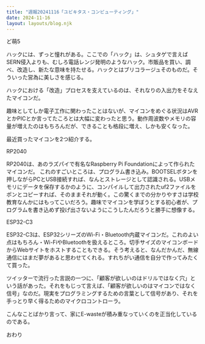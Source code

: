 ```yaml
---
title: "週報20241116「ユビキタス・コンピューティング」"
date: 2024-11-16
layout: layouts/blog.njk
---
```

<p>ど萌5</p>

<p>ハックには、ずっと憧れがある。ここでの「ハック」は、シュタゲで言えばSERN侵入よりも、むしろ電話レンジ発明のようなハック。市販品を買い、調べ、改造し、新たな意味を持たせる。ハックとはブリコラージュそのものだ。そういった営為に美しさを感じる。</p>

<p>ハックにおける「改造」プロセスを支えているのは、それなりの入出力をそなえたマイコンだ。</p>

<p>趣味としてしか電子工作に関わったことはないが、マイコンをめぐる状況はAVRとかPICとか言ってたころとは大幅に変わったと思う。動作周波数やメモリの容量が増えたのはもちろんだが、できることも格段に増え、しかも安くなった。</p>

<p>最近買ったマイコンを2つ紹介する。</p>

<p>RP2040</p>

<p>RP2040は、あのラズパイで有名なRaspberry Pi Foundationによって作られたマイコンだ。
これのすごいところは、プログラム書き込み。BOOTSELボタンを押しながらPCとUSB接続すれば、なんとストレージとして認識される。USBメモリにデータを保存するかのように、コンパイルして出力されたuf2ファイルをポンとコピーすれば、そのままそれが動く。この驚くまでの分かりやすさは学校教育なんかにはもってこいだろう。趣味でマイコンを学ぼうとする初心者が、プログラムを書き込めず投げ出さないようにこうしたんだろうと勝手に想像する。</p>

<p>ESP32-C3</p>

<p>ESP32-C3は、ESP32シリーズのWi-Fi・Bluetooth内蔵マイコンだ。これのよい点はもちろん・Wi-FiやBluetoothを扱えるところ。切手サイズのマイコンボードからWebサイトをホストすることもできる。そう考えると、なんだかんだ、無線通信にはまだ夢があると思わせてくれる。すれちがい通信を自分で作ってみたくて買った。</p>

<p>ツイッターで流行った言説の一つに、「顧客が欲しいのはドリルではなく穴」という話があった。それをもじって言えば、「顧客が欲しいのはマイコンではなく信号」なのだ。現実をプログラミングするための言葉として信号があり、それを手っとり早く得るためのマイクロコントローラ。</p>

<p>こんなことばかり言って、家にE-wasteが積み重なっていくのを正当化しているのである。</p>

<p>おわり</p>